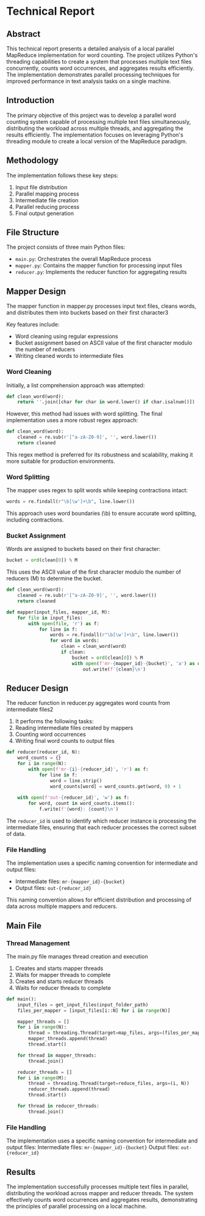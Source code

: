 # Technical Report

## Abstract
This technical report presents a detailed analysis of a local parallel MapReduce implementation for word counting. The project utilizes Python's threading capabilities to create a system that processes multiple text files concurrently, counts word occurrences, and aggregates results efficiently. The implementation demonstrates parallel processing techniques for improved performance in text analysis tasks on a single machine.

## Introduction
The primary objective of this project was to develop a parallel word counting system capable of processing multiple text files simultaneously, distributing the workload across multiple threads, and aggregating the results efficiently. The implementation focuses on leveraging Python's threading module to create a local version of the MapReduce paradigm.

## Methodology
The implementation follows these key steps:
1. Input file distribution
2. Parallel mapping process
3. Intermediate file creation
4. Parallel reducing process
5. Final output generation

## File Structure

The project consists of three main Python files:
- `main.py`: Orchestrates the overall MapReduce process
- `mapper.py`: Contains the mapper function for processing input files
- `reducer.py`: Implements the reducer function for aggregating results

## Mapper Design
The mapper function in mapper.py processes input text files, cleans words, and distributes them into buckets based on their first character3

Key features include:
- Word cleaning using regular expressions
- Bucket assignment based on ASCII value of the first character modulo the number of reducers
- Writing cleaned words to intermediate files


### Word Cleaning
Initially, a list comprehension approach was attempted:

```python
def clean_word(word):
    return ''.join([char for char in word.lower() if char.isalnum()])
```
However, this method had issues with word splitting. The final implementation uses a more robust regex approach:

```python
def clean_word(word):
    cleaned = re.sub(r'[^a-zA-Z0-9]', '', word.lower())
    return cleaned
```
This regex method is preferred for its robustness and scalability, making it more suitable for production environments.

### Word Splitting
The mapper uses regex to split words while keeping contractions intact:

```python
words = re.findall(r"\b[\w']+\b", line.lower())
```
This approach uses word boundaries (\b) to ensure accurate word splitting, including contractions.

### Bucket Assignment
Words are assigned to buckets based on their first character:
```python
bucket = ord(clean[0]) % M
```

This uses the ASCII value of the first character modulo the number of reducers (M) to determine the bucket.


```python
def clean_word(word):
    cleaned = re.sub(r'[^a-zA-Z0-9]', '', word.lower())
    return cleaned

def mapper(input_files, mapper_id, M):
    for file in input_files:
        with open(file, 'r') as f:
            for line in f:
                words = re.findall(r"\b[\w']+\b", line.lower())
                for word in words:
                    clean = clean_word(word)
                    if clean:
                        bucket = ord(clean[0]) % M
                        with open(f'mr-{mapper_id}-{bucket}', 'a') as out:
                            out.write(f'{clean}\n')
```

## Reducer Design
The reducer function in reducer.py aggregates word counts from intermediate files2
1. It performs the following tasks:
2. Reading intermediate files created by mappers
3. Counting word occurrences
4. Writing final word counts to output files

```python
def reducer(reducer_id, N):
    word_counts = {}
    for i in range(N):
        with open(f'mr-{i}-{reducer_id}', 'r') as f:
            for line in f:
                word = line.strip()
                word_counts[word] = word_counts.get(word, 0) + 1
    
    with open(f'out-{reducer_id}', 'w') as f:
        for word, count in word_counts.items():
            f.write(f'{word}: {count}\n')
```
The `reducer_id` is used to identify which reducer instance is processing the intermediate files, ensuring that each reducer processes the correct subset of data.

### File Handling
The implementation uses a specific naming convention for intermediate and output files:
- Intermediate files: `mr-{mapper_id}-{bucket}`
- Output files: `out-{reducer_id}`

This naming convention allows for efficient distribution and processing of data across multiple mappers and reducers.

## Main File



### Thread Management
The main.py file manages thread creation and execution
1. Creates and starts mapper threads
2. Waits for mapper threads to complete
3. Creates and starts reducer threads
4. Waits for reducer threads to complete

```python
def main():
    input_files = get_input_files(input_folder_path)
    files_per_mapper = [input_files[i::N] for i in range(N)]

    mapper_threads = []
    for i in range(N):
        thread = threading.Thread(target=map_files, args=(files_per_mapper[i], i, M))
        mapper_threads.append(thread)
        thread.start()

    for thread in mapper_threads:
        thread.join()

    reducer_threads = []
    for i in range(M):
        thread = threading.Thread(target=reduce_files, args=(i, N))
        reducer_threads.append(thread)
        thread.start()

    for thread in reducer_threads:
        thread.join()
```

### File Handling
The implementation uses a specific naming convention for intermediate and output files:
Intermediate files: `mr-{mapper_id}-{bucket}` Output files: `out-{reducer_id}`

## Results
The implementation successfully processes multiple text files in parallel, distributing the workload across mapper and reducer threads. The system effectively counts word occurrences and aggregates results, demonstrating the principles of parallel processing on a local machine.

